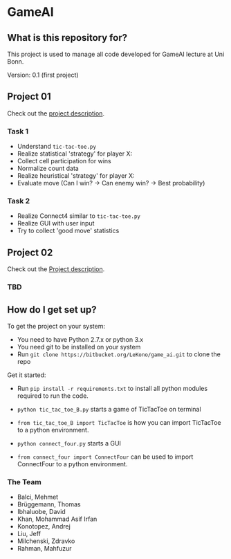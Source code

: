# GameAI #

## What is this repository for? ##

This project is used to manage all code developed for GameAI lecture at Uni Bonn.

Version: 0.1 (first project)

## Project 01 ##
Check out the [project description](https://docs.google.com/viewer?a=v&pid=sites&srcid=ZGVmYXVsdGRvbWFpbnxiaXRnYW1lYWl8Z3g6NTY1YjdkMTkzOWM4YjM1NA).

### Task 1 ###
* Understand `tic-tac-toe.py`
* Realize statistical 'strategy' for player X:
* Collect cell participation for wins
* Normalize count data
* Realize heuristical 'strategy' for player X:
* Evaluate move (Can I win? -> Can enemy win? -> Best probability)

### Task 2 ###
* Realize Connect4 similar to `tic-tac-toe.py`
* Realize GUI with user input
* Try to collect 'good move' statistics
  
## Project 02 ##
Check out the [Project description](https://docs.google.com/viewer?a=v&pid=sites&srcid=ZGVmYXVsdGRvbWFpbnxiaXRnYW1lYWl8Z3g6NmE4ZTEyNjNkZTQzNWVmYg).

### TBD ###

## How do I get set up? ##
To get the project on your system:

* You need to have Python 2.7.x or python 3.x
* You need git to be installed on your system
* Run `git clone https://bitbucket.org/LeKono/game_ai.git` to clone the repo

Get it started:

* Run `pip install -r requirements.txt` to install all python modules required to
run the code.

* `python tic_tac_toe_B.py` starts a game of TicTacToe on terminal
* `from tic_tac_toe_B import TicTacToe` is how you can import TicTacToe to a python environment.

* `python connect_four.py` starts a GUI
* `from connect_four import ConnectFour` can be used to import ConnectFour to a python environment.


### The Team ###

* Balci, Mehmet
* Brüggemann, Thomas
* Ibhaluobe, David
* Khan, Mohammad Asif Irfan
* Konotopez, Andrej
* Liu, Jeff
* Milchenski, Zdravko
* Rahman, Mahfuzur